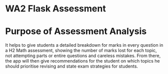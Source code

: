<h1>WA2 Flask Assessment</h1>

<h1>Purpose of Assessment Analysis</h1>
<p>It helps to give students a detailed breakdown for marks in every question in a H2 Math assessment, showing the number of marks lost for each topic, not attempting parts or entire questions
and careless mistakes. From there, the app will then give recommendations for the student on which topics he should prioritise revising and state exam strategies for students. </p>

